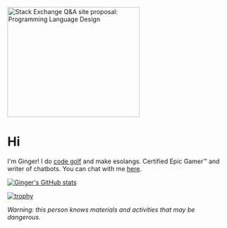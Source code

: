 <a href="https://area51.stackexchange.com/proposals/127456/programming-language-design?referrer=ZmNmMDVmNjkyYzZhOWFhNzMzYmZiMWU2ZWJjOGM1ZWZiNjQxMmJlODhjMmUyMThkZjdiMTFjODk5YzYyMzlkOV1oIUOwU65IGdSESWGS69OvPuIKIKkC6U0wsoDYYTGu0"><img src="https://area51.stackexchange.com/ads/proposal/127456.png" width="300" height="250" alt="Stack Exchange Q&A site proposal: Programming Language Design" /></a>

# Hi
I'm Ginger! I do [code golf](https://codegolf.stackexchange.com/users/108218/ginger) and make esolangs. Certified Epic Gamer™ and writer of chatbots. You can chat with me [here](https://chat.stackexchange.com/rooms/136286/the-sand-trap).

[![Ginger's GitHub stats](https://github-readme-stats.vercel.app/api?username=gingerindustries)](https://github.com/anuraghazra/github-readme-stats)

[![trophy](https://github-profile-trophy.vercel.app/?username=GingerIndustries&theme=dark&show_icons=true)](https://github.com/ryo-ma/github-profile-trophy)

_Warning: this person knows materials and activities that may be dangerous._

